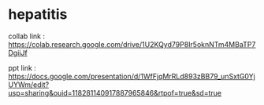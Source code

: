 # hepatitis








collab link : https://colab.research.google.com/drive/1U2KQyd79P8Ir5oknNTm4MBaTP7DgiiJf



ppt link : https://docs.google.com/presentation/d/1WfFjqMrRLd893zBB79_unSxtG0YjUYWm/edit?usp=sharing&ouid=118281140917887965846&rtpof=true&sd=true
